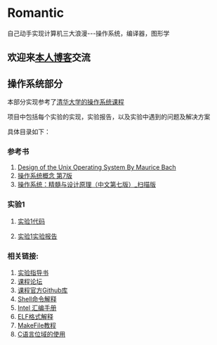 # Romantic

自己动手实现计算机三大浪漫---操作系统，编译器，图形学

## 欢迎来[本人博客](https://blog.luolongjun.com)交流

##  操作系统部分

本部分实现参考了[清华大学的操作系统课程](http://www.xuetangx.com/courses/course-v1:TsinghuaX+30240243X+sp/about)

项目中包括每个实验的实现，实验报告，以及实验中遇到的问题及解决方案

具体目录如下：

### 参考书

1. [Design of the Unix Operating System By Maurice Bach](https://github.com/anatasluo/Romantic/blob/master/OS/Book/Design%20of%20the%20Unix%20Operating%20System%20By%20Maurice%20Bach.pdf)
2. [操作系统概念 第7版](https://github.com/anatasluo/Romantic/blob/master/OS/Book/%E6%93%8D%E4%BD%9C%E7%B3%BB%E7%BB%9F%E6%A6%82%E5%BF%B5%20%20%E7%AC%AC7%E7%89%88.pdf)
3. [操作系统：精髓与设计原理（中文第七版）_扫描版](https://github.com/anatasluo/Romantic/blob/master/OS/Book/%E6%93%8D%E4%BD%9C%E7%B3%BB%E7%BB%9F%EF%BC%9A%E7%B2%BE%E9%AB%93%E4%B8%8E%E8%AE%BE%E8%AE%A1%E5%8E%9F%E7%90%86%EF%BC%88%E4%B8%AD%E6%96%87%E7%AC%AC%E4%B8%83%E7%89%88%EF%BC%89_%E6%89%AB%E6%8F%8F%E7%89%88_21.1M.pdf)


### 实验1

1. [实验1代码](https://github.com/anatasluo/Romantic/tree/master/OS/Code/lab1)

2. [实验1实验报告](https://github.com/anatasluo/Romantic/blob/master/OS/Report/lab1/%E5%AE%9E%E9%AA%8C%E6%8A%A5%E5%91%8A/%E7%AC%94%E8%AE%B0%E5%8F%8A%E8%AF%BE%E5%90%8E%E4%B9%A0%E9%A2%98.md)

### 相关链接:

1. [实验指导书](https://chyyuu.gitbooks.io/ucore_os_docs/content/)
2. [课程论坛](https://piazza.com/class/i5j09fnsl7k5x0?cid=1184)
3. [课程官方Github库](https://github.com/chyyuu/ucore_os_lab)
4. [Shell命令解释](https://explainshell.com)
5. [Intel 汇编手册](http://faydoc.tripod.com/cpu)
6. [ELF格式解释](https://blog.csdn.net/flydream0/article/details/8719036)
7. [MakeFile教程](https://blog.csdn.net/ruglcc/article/details/7814546)
8. [C语言位域的使用](https://blog.csdn.net/aoshilang2249/article/details/37819173)
